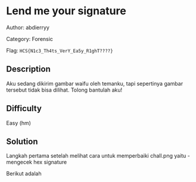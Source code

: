 # Lend me your signature

Author: abdierryy

Category: Forensic

Flag: `HCS{N1c3_Th4ts_VerY_Ea5y_R1ghT????}`

## Description
Aku sedang dikirim gambar waifu oleh temanku, tapi sepertinya gambar tersebut tidak bisa dilihat. Tolong bantulah aku!

## Difficulty
Easy (hm)

## Solution
Langkah pertama setelah melihat cara untuk memperbaiki chall.png yaitu - mengecek hex signature

Berikut adalah 

